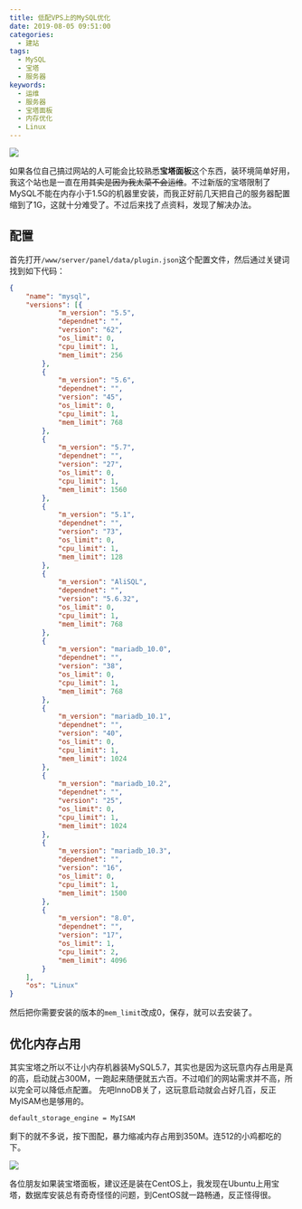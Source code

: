 ```yaml
---
title: 低配VPS上的MySQL优化
date: 2019-08-05 09:51:00
categories: 
  - 建站
tags:
  - MySQL
  - 宝塔
  - 服务器
keywords: 
  - 运维
  - 服务器
  - 宝塔面板
  - 内存优化
  - Linux
---
```


![](cover.gif)

如果各位自己搞过网站的人可能会比较熟悉**宝塔面板**这个东西，装环境简单好用，我这个站也是一直在用~~其实是因为我太菜不会运维~~。不过新版的宝塔限制了MySQL不能在内存小于1.5G的机器里安装，而我正好前几天把自己的服务器配置缩到了1G，这就十分难受了。不过后来找了点资料，发现了解决办法。

<!-- 此处应有新宝岛配乐。 -->

<!-- <audio controls="controls" autoplay loop src="/music/サカナクション-新宝島.mp3" style="width:100%"></audio> -->

## 配置
首先打开`/www/server/panel/data/plugin.json`这个配置文件，然后通过关键词找到如下代码：

```json
{
    "name": "mysql",
    "versions": [{
            "m_version": "5.5",
            "dependnet": "",
            "version": "62",
            "os_limit": 0,
            "cpu_limit": 1,
            "mem_limit": 256
        },
        {
            "m_version": "5.6",
            "dependnet": "",
            "version": "45",
            "os_limit": 0,
            "cpu_limit": 1,
            "mem_limit": 768
        },
        {
            "m_version": "5.7",
            "dependnet": "",
            "version": "27",
            "os_limit": 0,
            "cpu_limit": 1,
            "mem_limit": 1560
        },
        {
            "m_version": "5.1",
            "dependnet": "",
            "version": "73",
            "os_limit": 0,
            "cpu_limit": 1,
            "mem_limit": 128
        },
        {
            "m_version": "AliSQL",
            "dependnet": "",
            "version": "5.6.32",
            "os_limit": 0,
            "cpu_limit": 1,
            "mem_limit": 768
        },
        {
            "m_version": "mariadb_10.0",
            "dependnet": "",
            "version": "38",
            "os_limit": 0,
            "cpu_limit": 1,
            "mem_limit": 768
        },
        {
            "m_version": "mariadb_10.1",
            "dependnet": "",
            "version": "40",
            "os_limit": 0,
            "cpu_limit": 1,
            "mem_limit": 1024
        },
        {
            "m_version": "mariadb_10.2",
            "dependnet": "",
            "version": "25",
            "os_limit": 0,
            "cpu_limit": 1,
            "mem_limit": 1024
        },
        {
            "m_version": "mariadb_10.3",
            "dependnet": "",
            "version": "16",
            "os_limit": 0,
            "cpu_limit": 1,
            "mem_limit": 1500
        },
        {
            "m_version": "8.0",
            "dependnet": "",
            "version": "17",
            "os_limit": 1,
            "cpu_limit": 2,
            "mem_limit": 4096
        }
    ],
    "os": "Linux"
}
```
然后把你需要安装的版本的`mem_limit`改成0，保存，就可以去安装了。

## 优化内存占用
其实宝塔之所以不让小内存机器装MySQL5.7，其实也是因为这玩意内存占用是真的高，启动就占300M，一跑起来随便就五六百。不过咱们的网站需求并不高，所以完全可以降低点配置。
先吧InnoDB关了，这玩意启动就会占好几百，反正MyISAM也是够用的。

```
default_storage_engine = MyISAM
```

剩下的就不多说，按下图配，暴力缩减内存占用到350M。连512的小鸡都吃的下。

![](1.webp)


各位朋友如果装宝塔面板，建议还是装在CentOS上，我发现在Ubuntu上用宝塔，数据库安装总有奇奇怪怪的问题，到CentOS就一路畅通，反正怪得很。
